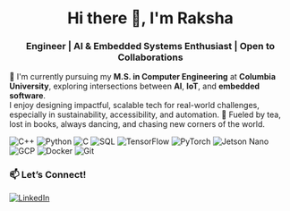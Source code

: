 <h1 align="center">Hi there 👋, I'm Raksha</h1>
<h3 align="center">Engineer | AI & Embedded Systems Enthusiast | Open to Collaborations</h3>

🌟 I'm currently pursuing my **M.S. in Computer Engineering** at **Columbia University**, exploring intersections between **AI**, **IoT**, and **embedded software**.  
I enjoy designing impactful, scalable tech for real-world challenges, especially in sustainability, accessibility, and automation.
🍵 Fueled by tea, lost in books, always dancing, and chasing new corners of the world.

![C++](https://img.shields.io/badge/C++-00599C?style=flat&logo=c%2B%2B&logoColor=white)
![Python](https://img.shields.io/badge/Python-3670A0?style=flat&logo=python&logoColor=white)
![C](https://img.shields.io/badge/C-00599C?style=flat&logo=c&logoColor=white)
![SQL](https://img.shields.io/badge/SQL-4479A1?style=flat&logo=mysql&logoColor=white)
![TensorFlow](https://img.shields.io/badge/TensorFlow-FF6F00?style=flat&logo=tensorflow&logoColor=white)
![PyTorch](https://img.shields.io/badge/PyTorch-EE4C2C?style=flat&logo=pytorch&logoColor=white)
![Jetson Nano](https://img.shields.io/badge/Jetson%20Nano-76B900?style=flat&logo=nvidia&logoColor=white)
![GCP](https://img.shields.io/badge/Google%20Cloud-4285F4?style=flat&logo=google-cloud&logoColor=white)
![Docker](https://img.shields.io/badge/Docker-2496ED?style=flat&logo=docker&logoColor=white)
![Git](https://img.shields.io/badge/Git-F05032?style=flat&logo=git&logoColor=white)

### 📫 Let’s Connect!
[![LinkedIn](https://img.shields.io/badge/LinkedIn-blue?style=flat&logo=linkedin)](https://www.linkedin.com/in/raksha-chandrashekar/)
